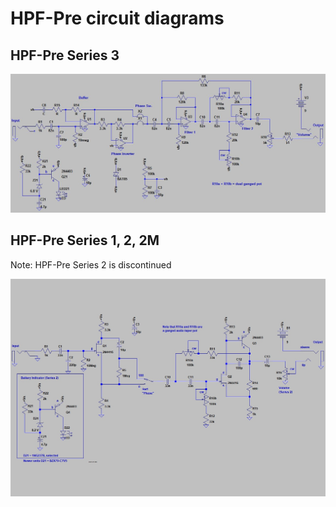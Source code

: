 # HPF-Pre circuit diagrams

## HPF-Pre Series 3

![HPF-Pre Series 3 circuit diagram](https://github.com/bassistTech/HPF-Technology-LLC/blob/master/HPF-Pre-Schematics/hpf03%20design%20circuit.asc.jpg)

## HPF-Pre Series 1, 2, 2M
Note: HPF-Pre Series 2 is discontinued

![HPF-Pre Series 1-2-2M circuit diagram](https://github.com/bassistTech/HPF-Technology-LLC/blob/master/HPF-Pre-Schematics/HPF-1-2-2M-Schematic.jpg)
